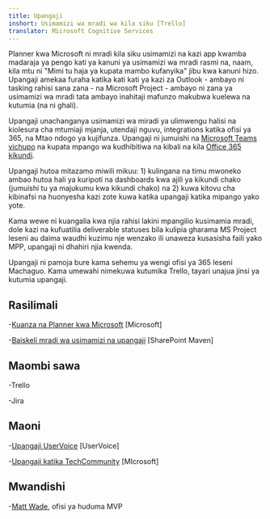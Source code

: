 ```yaml
---
title: Upangaji
inshort: Usimamizi wa mradi wa kila siku [Trello]
translator: Microsoft Cognitive Services
---
```



Planner kwa Microsoft ni mradi kila siku usimamizi na kazi app kwamba madaraja ya pengo kati ya kanuni ya usimamizi wa mradi rasmi na, naam, kila mtu ni "Mimi tu haja ya kupata mambo kufanyika" jibu kwa kanuni hizo. Upangaji amekaa furaha katika kati kati ya kazi za Outlook - ambayo ni tasking rahisi sana zana - na Microsoft Project - ambayo ni zana ya usimamizi wa mradi tata ambayo inahitaji mafunzo makubwa kuelewa na kutumia (na ni ghali). 

Upangaji unachanganya usimamizi wa miradi ya ulimwengu halisi na kiolesura cha mtumiaji mjanja, utendaji nguvu, integrations katika ofisi ya 365, na Mtao ndogo ya kujifunza. Upangaji ni jumuishi na [Microsoft Teams vichupo](https://blogs.technet.microsoft.com/skypehybridguy/2017/08/30/microsoft-teams-using-planner-to-stay-organized/) na kupata mpango wa kudhibitiwa na kibali na kila [Office 365 kikundi](http://icsh.pt/O365groups).

Upangaji hutoa mitazamo miwili mikuu: 1) kulingana na timu mwoneko ambao hutoa hali ya kuripoti na dashboards kwa ajili ya kikundi chako (jumuishi tu ya majukumu kwa kikundi chako) na 2) kuwa kitovu cha kibinafsi na huonyesha kazi zote kuwa katika upangaji katika mipango yako yote.

Kama wewe ni kuangalia kwa njia rahisi lakini mpangilio kusimamia mradi, dole kazi na kufuatilia deliverable statuses bila kulipia gharama MS Project leseni au daima waudhi kuzimu nje wenzako ili unaweza kusasisha faili yako MPP, upangaji ni dhahiri njia kwenda.

Upangaji ni pamoja bure kama sehemu ya wengi ofisi ya 365 leseni Machaguo. Kama umewahi nimekuwa kutumika Trello, tayari unajua jinsi ya kutumia upangaji.

Rasilimali
---------

-[Kuanza na Planner kwa Microsoft](https://support.office.com/en-us/article/Microsoft-Planner-help-4a9a13c6-3adf-4a60-a6fc-15c0b15e16fc?ui=en-US&rs=en-US&ad=US)
    \[Microsoft\]

-[Baiskeli mradi wa usimamizi na upangaji](https://sharepointmaven.com/how-to-use-microsoft-planner-for-agile-and-scrum-projects/)
    \[SharePoint Maven\]

Maombi sawa
--------------------

-Trello

-Jira

Maoni
---------

-[Upangaji UserVoice](https://planner.uservoice.com/forums/330525-microsoft-planner-feedback-forum)
    \[UserVoice\]

-[Upangaji katika TechCommunity](https://techcommunity.microsoft.com/t5/Planner/ct-p/Planner)
    \[MIcrosoft\]

Mwandishi
---------

-[Matt Wade](https://www.linkedin.com/in/thatmattwade/), ofisi ya huduma MVP


